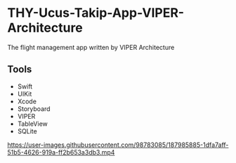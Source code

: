 # THY-Ucus-Takip-App-VIPER-Architecture
The flight management app written by VIPER Architecture

## Tools
- Swift
- UIKit
- Xcode
- Storyboard
- VIPER
- TableView
- SQLite


https://user-images.githubusercontent.com/98783085/187985885-1dfa7aff-51b5-4626-919a-ff2b653a3db3.mp4


